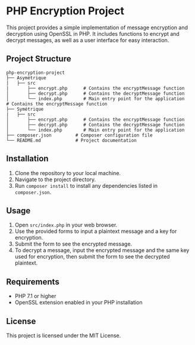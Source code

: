 # PHP Encryption Project

This project provides a simple implementation of message encryption and decryption using OpenSSL in PHP. It includes functions to encrypt and decrypt messages, as well as a user interface for easy interaction.

## Project Structure

```
php-encryption-project
├── Asymétrique
|   ├── src 
|       ├── encrypt.php      # Contains the encryptMessage function
│       ├── decrypt.php      # Contains the decryptMessage function
│       └── index.php        # Main entry point for the application     # Contains the encryptMessage function
├── Symétrique
|   ├── src
│       ├── encrypt.php      # Contains the encryptMessage function
│       ├── decrypt.php      # Contains the decryptMessage function
│       └── index.php        # Main entry point for the application
├── composer.json         # Composer configuration file
└── README.md             # Project documentation
```

## Installation

1. Clone the repository to your local machine.
2. Navigate to the project directory.
3. Run `composer install` to install any dependencies listed in `composer.json`.

## Usage

1. Open `src/index.php` in your web browser.
2. Use the provided forms to input a plaintext message and a key for encryption.
3. Submit the form to see the encrypted message.
4. To decrypt a message, input the encrypted message and the same key used for encryption, then submit the form to see the decrypted plaintext.

## Requirements

- PHP 7.1 or higher
- OpenSSL extension enabled in your PHP installation

## License

This project is licensed under the MIT License.